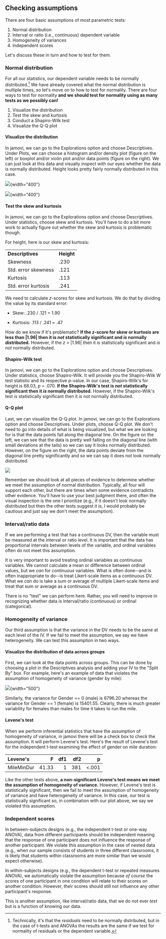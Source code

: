 ## Checking assumptions

There are four basic assumptions of most parametric tests:

1.  Normal distribution
2.  Interval or ratio (i.e., continuous) dependent variable
3.  Homogeneity of variances
4.  Independent scores

Let's discuss these in turn and how to test for them.

### Normal distribution

For all our statistics, our dependent variable needs to be normally distributed.[^checking-assumptions-1] We have already covered what the normal distribution is multiple times, so let's move on to how to test for normality. There are four ways to test for normality **and we should test for normality using as many tests as we possibly can!**

[^checking-assumptions-1]: Technically, it's that the *residuals* need to be normally distributed, but in the case of t-tests and ANOVAs the results are the same if we test for normality of residuals or the dependent variable.

1.  Visualize the distribution
2.  Test the skew and kurtosis
3.  Conduct a Shapiro-Wilk test
4.  Visualize the Q-Q plot

#### VIsualize the distribution

In jamovi, we can go to the Explorations option and choose Descriptives. Under Plots, we can choose a histogram and/or density plot (figure on the left) or boxplot and/or violin plot and/or data points (figure on the right). We can just look at this data and visually inspect with our eyes whether the data is normally distributed. Height looks pretty fairly normally distributed in this case.

![](images/06-inferential/histogram.png){width="400"}

![](images/06-inferential/boxplot.png){width="400"}

#### Test the skew and kurtosis

In jamovi, we can go to the Explorations option and choose Descriptives. Under statistics, choose skew and kurtosis. You'll have to do a bit more work to actually figure out whether the skew and kurtosis is problematic though.

For height, here is our skew and kurtosis:

|                     |            |
|---------------------|------------|
| **Descriptives**    | **Height** |
| Skewness            | .230       |
| Std. error skewness | .121       |
| Kurtosis            | .113       |
| Std. error kurtosis | .241       |

We need to calculate *z*-scores for skew and kurtosis. We do that by dividing the value by its standard error:

-   Skew: .230 / .121 = 1.90

-   Kurtosis: .113 / .241 = .47

How do we know if it's problematic? **If the *z*-score for skew or kurtosis are less than \|1.96\| then it is *not* statistically significant and *is* normally distributed.** However, if the *z* \> \|1.96\| then it *is* statistically significant and *is not* normally distributed.

#### Shapiro-Wilk test

In jamovi, we can go to the Explorations option and choose Descriptives. Under statistics, choose Shapiro-Wilk. It will provide you the Shapiro-Wilk W test statistic and its respective p-value. In our case, Shapiro-Wilk's for height is 68.03, *p* = .070. **If the Shapiro-Wilk's test is *not* statistically significant then it *is* normally distributed.** However, if the Shapiro-Wilk's test *is* statistically significant then it *is not* normally distributed.

#### Q-Q plot

Last, we can visualize the Q-Q plot. In jamovi, we can go to the Explorations option and choose Descriptives. Under plots, choose Q-Q plot. We don't need to go into details of what is being visualized, but what we are looking for is that the data points fall along the diagonal line. On the figure on the left, we can see that the data is pretty well falling on the diagonal line (with small deviations at the tails) so we can say it looks normally distributed. However, on the figure on the right, the data points deviate from the diagonal line pretty significantly and so we can say it does not look normally distributed.

![](images/06-inferential/qqplot.png)

Remember we should look at all pieces of evidence to determine whether we meet the assumption of normal distribution. Typically, all four will support each other, but there are times when some evidence contradicts other evidence. You'll have to use your best judgment there, and often the visual inspection is the one I prioritize (e.g., if it doesn't look normally distributed but then the other tests suggest it is, I would probably be cautious and just say we don't meet the assumption).

### Interval/ratio data

If we are performing a test that has a continuous DV, then the variable must be measured at the interval or ratio level. It is important that the data has proportional intervals between levels of the variable, and ordinal variables often do not meet this assumption.

It is very important to avoid treating ordinal variables as continuous variables. We cannot calculate a mean or difference between ordinal values, but we *can* for continuous variables. What is often done--and is often inappropriate to do--is treat Likert-scale items as a continuous DV. What we *can* do is take a sum or average of multiple Likert-scale items and treat that sum or average as a continuous DV.

There is no "test" we can perform here. Rather, you will need to improve in recognizing whether data is interval/ratio (continuous) or ordinal (categorical).

### Homogeneity of variance

Our third assumption is that the variance in the DV needs to be the same at each level of the IV. If we fail to meet the assumption, we say we have heterogeneity. We can test this assumption in two ways.

#### Visualize the distribution of data across groups

First, we can look at the data points across groups. This can be done by choosing a plot in the Descriptives analysis and adding your IV to the "Split By" box. For example, here's an example of data that violates the assumption of homogeneity of variance (gender by mile):

![](images/06-inferential/homogeneity.png){width="500"}

Similarly, the variance for Gender == 0 (male) is 6796.20 whereas the variance for Gender == 1 (female) is 15401.55. Clearly, there is much greater variability for females than males for time it takes to run the mile.

#### Levene's test

When we perform inferential statistics that have the assumption of homogeneity of variance, in jamovi there will be a check box to check the assumption. It will perform Levene's test. Here's the result of Levene's test for the independent t-test examining the effect of gender on mile duration:

| Levene's   |     F | df1 | df2 |      p |
|:-----------|------:|----:|----:|-------:|
| MileMinDur | 41.33 |   1 | 381 | \<.001 |

Like the other tests above, **a non-significant Levene's test means we meet the assumption of homogeneity of variance.** However, if Levene's test is statistically significant, then we fail to meet the assumption of homogeneity of variance and have heterogeneity of variance. In this case, our test is statistically significant so, in combination with our plot above, we say we violated this assumption.

### Independent scores

In between-subjects designs (e.g., the independent t-test or one-way ANOVA), data from different participants should be independent meaning that the response of one participant does not influence the response of another participant. We violate this assumption in the case of nested data (e.g., when our sample consists of students in three different classrooms, it is likely that students within classrooms are more similar than we would expect otherwise).

In within-subjects designs (e.g., the dependent t-test or repeated measures ANOVA), we automatically violate the assumption because *of course* the scores of one participant in one condition will relate to their scores on another condition. However, their scores should still not influence any other participant's response.

This is another assumption, like interval/ratio data, that we do not ever *test* but is a function of knowing our data.
